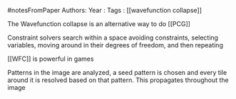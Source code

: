 #notesFromPaper
Authors:
Year   :
Tags   : [[wavefunction collapse]]

The Wavefunction collapse is an alternative way to do [[PCG]]

Constraint solvers search within a space avoiding constraints, selecting variables, moving around in their degrees of freedom, and then repeating

[[WFC]] is powerful in games

Patterns in the image are analyzed, a seed pattern is chosen and every tile around it is resolved based on that pattern. This propagates throughout the image
